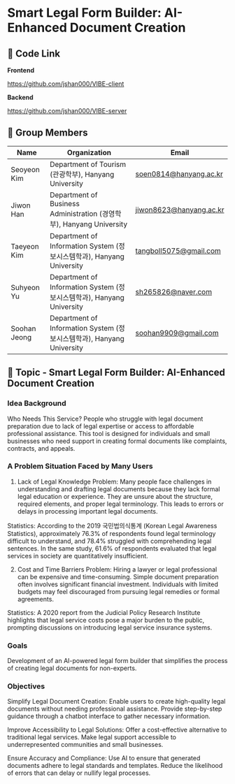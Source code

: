 # Smart Legal Form Builder: AI-Enhanced Document Creation

## 🔗 Code Link

**Frontend**

https://github.com/jshan000/VIBE-client

**Backend**

https://github.com/jshan000/VIBE-server


## 📢 Group Members

| Name          | Organization                                              | Email                        |
|---------------|-----------------------------------------------------------|------------------------------|
| Seoyeon Kim   | Department of Tourism (관광학부), Hanyang University       | soen0814@hanyang.ac.kr        |
| Jiwon Han     | Department of Business Administration (경영학부), Hanyang University | jiwon8623@hanyang.ac.kr       |
| Taeyeon Kim   | Department of Information System (정보시스템학과), Hanyang University | tangboll5075@gmail.com        |
| Suhyeon Yu     | Department of Information System (정보시스템학과), Hanyang University | sh265826@naver.com            |
| Soohan Jeong  | Department of Information System (정보시스템학과), Hanyang University | soohan9909@gmail.com          |



## 📖 Topic - Smart Legal Form Builder: AI-Enhanced Document Creation

### Idea Background
Who Needs This Service?
People who struggle with legal document preparation due to lack of legal expertise or access to affordable professional assistance. This tool is designed for individuals and small businesses who need support in creating formal documents like complaints, contracts, and appeals.

### A Problem Situation Faced by Many Users
1. Lack of Legal Knowledge
Problem: Many people face challenges in understanding and drafting legal documents because they lack formal legal education or experience.
They are unsure about the structure, required elements, and proper legal terminology.
This leads to errors or delays in processing important legal documents.

Statistics: According to the 2019 국민법의식통계 (Korean Legal Awareness Statistics), approximately 76.3% of respondents found legal terminology difficult to understand, and 78.4% struggled with comprehending legal sentences.
In the same study, 61.6% of respondents evaluated that legal services in society are quantitatively insufficient.


2. Cost and Time Barriers
Problem: Hiring a lawyer or legal professional can be expensive and time-consuming.
Simple document preparation often involves significant financial investment.
Individuals with limited budgets may feel discouraged from pursuing legal remedies or formal agreements.

Statistics: A 2020 report from the Judicial Policy Research Institute highlights that legal service costs pose a major burden to the public, prompting discussions on introducing legal service insurance systems.

### Goals
Development of an AI-powered legal form builder that simplifies the process of creating legal documents for non-experts.

### Objectives
Simplify Legal Document Creation:
Enable users to create high-quality legal documents without needing professional assistance.
Provide step-by-step guidance through a chatbot interface to gather necessary information.

Improve Accessibility to Legal Solutions:
Offer a cost-effective alternative to traditional legal services.
Make legal support accessible to underrepresented communities and small businesses.

Ensure Accuracy and Compliance:
Use AI to ensure that generated documents adhere to legal standards and templates.
Reduce the likelihood of errors that can delay or nullify legal processes.

